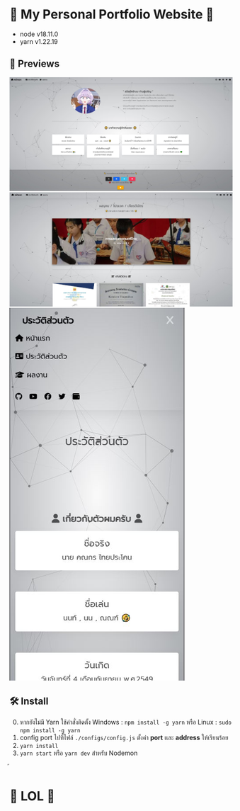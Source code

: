 <h1>🚀 My Personal Portfolio Website 🚀</h1>

- node v18.11.0
- yarn v1.22.19

<h2>📸 Previews</h2>

<img src="./public/assets/images/README_PRE1.JPG">
<img src="./public/assets/images/README_PRE2.JPG">
<img src="./public/assets/images/README_PRE3.JPG">

<h2>🛠 Install</h2>

0) หากยังไม่มี Yarn ใช้คำสั่งติดตั้ง Windows : `npm install -g yarn` หรือ Linux : `sudo npm install -g yarn`
1) config port ไปที่ไฟล์ `./configs/config.js` ตั้งค่า **port** เเละ **address** ให้เรียนร้อย
2) `yarn install`
3) `yarn start` หรือ `yarn dev` สำหรับ Nodemon

้<h1>🎃  LOL  🎃</h1>